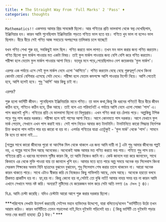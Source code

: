 ```yaml
---
title: ♦ The Straight Way From 'Full Marks' 2 'Pass' ♦
categories: thoughts
---
```


`Mathematics!!` একসময় আমার প্রিয় সাবজেক্ট ছিলো। আর গণিতের প্রতি ভালবাসা থেকে স্বপ্ন দেখেছিলাম, ইঞ্জিনিয়ার হব। কারন আমি শুনেছিলাম ইঞ্জিনিয়ারিং পড়তে গণিতে ভাল হতে হয়। গণিতে খুব ভাল না হলেও ভাল ছিলাম। ধীরে ধীরে সেই গণিত আজ সবচেয়ে অপছন্দের তালিকায় চলে যাচ্ছে!!


যখন গণিত শেখা শুরু হয়, সবকিছুই ভাল ছিল। গণিত করতে ভাল লাগত। তখন মন ভাল করার জন্য গণিত করতাম। গণিত ছিলো ফুল মার্কস পাওয়ার মত একটা বিষয়। তাই ফুল মার্কস পাওয়ার জন্য বেশি বেশি করে গণিত করতাম। পরীক্ষা হলে যেতাম ফুল মার্কস পাওয়ার আশা নিয়ে। যতদূর মনে পড়ে,পেয়েছিলামও বেশ কয়েকবার 'ফুল মার্কস'। 


এরপর এক পর্যায়ে এসে সেই ফুল মার্কস নেমে এলো 'আশিতে'। গণিত করতাম বেছে বেছে গুরুত্বপূর্ণ দেখে কিংবা কোনটা বোর্ডে বেশিবার এসেছে সেটা দেখে। পরীক্ষা হলে যেতাম কমপক্ষে আশি পাওয়ার টার্গেট নিয়ে। আশি পেতেই হবে, আশি হলেই হবে। শুধু 'আশি' আর কিছু চাই না। 


এরপর? 

শুরু হলো ভার্সিটি জীবন। শুনেছিলাম ইঞ্জিনিয়ারিং মানে গণিত। তা ভাল কথা,কিন্তু কি ধরনের গণিত!! ধীরে ধীরে জীবন কঠিন হবে, গণিতও কঠিন হবে, ঠিক আছে। তাই বলে এত পরিবর্তন!! এ পর্যায়ে আশি নেমে এলো সোজা 'পাস' এ। পাস করলেই খুশি। গণিতের প্রতি যে ভালবাসা ছিলো তা বিলুপ্তপ্রায়। এখন গণিত করা হয় ঠেলায় পড়ে। অল্পকিছু টপিক পড়ে শুধু পাস করার দরকার। পরীক্ষা হলে যাই পাসের আশা নিয়ে। আগে কোনমতে পাস দরকার। আগে যেখানে ফুল মার্ক পেতাম, সেখানে এখন পাস করাই দায়। সেই পাস নিয়েও আবার কত টানাটানি। টানাটানিতে কারো সিদ্ধান্ত নির্দেশক চিহ্ন কখনো পাস লাইন পার হয় কারো বা হয় না। এপর্যন্ত গণিতের যাত্রা এতটুকুই - 'ফুল মার্ক' থেকে 'পাস'। সামনে কি হবে তা জানা নাই.... 

[গল্পের সাথে কারো জীবনের পুরো বা আংশিক মিল থেকে থাকলে এর জন্য আমি দায়ী না ] 
এটা শুধু আমার জীবনের গল্পই নয়, এ গল্পের সাথে মিল আছে অনেকের। অনেকেই আজ আমার মত গণিত 
করতে ভয় পায়। গণিতে শুধু পাস চায়। গণিতের প্রতি এ ধরনের মনোভাব সৃষ্টির কারন কি, তা আমি নিজেও জানি না। কেউ জানলে দয়া করে জানাবেন, সাথে কিভাবে এর থেকে মুক্তি পাওয়া যায় তা জানালে খুশি হব। আমার মতে হতে পারে অল্প সময়ে অনেক বড় সিলেবাস কিংবা সেরকম শিক্ষকের অভাব যিনি ছাত্রদের বুঝবেন বুঝাবেন, শুধু সিলেবাস শেষ করার তালে থাকবেন না। আরো অনেক কারন থাকতে পারে। সাথে এটাও স্বীকার করি যে নিজেরও কিছু গাফিলতি আছে, দোষ আছে। অনেকে হয়তো বলবে ঠিকমত প্রাকটিস হয় না। হ্যা,হয় না। কিন্তু কেনো হয় না,সেটাই তো বুঝি না!!! আমার নাহয় সময় হয় না কারন আমি এখানে সেখানে সময় নষ্ট করি। অন্যরা? মুষ্টিমেয় যে কয়েকজন ভাল করে সেটা অতি নগণ্য `(n টেন্ডস টু 0)`। 

বি.দ্র. আমি চেস্টা করেছি। যদিও চেস্টাটা আরো আগে শুরু করার দরকার ছিলো। 

***পরিশেষে লেখাটা উতসর্গ করতেছি সেইসব মহান ব্যক্তিদের উদ্দেশ্যে, যারা বলিতেন/বলেন "ভার্সিটিতে উঠো তখন আরাম করিও। কারন ভার্সিটিতে তেমন পড়ালেখা নাই,দিনে দুইঘন্টা পড়িলেই হয়। ( কিন্তু ভার্সিটি তে দুইঘন্টা পড়ার সময় বের করা!! হাহাহা :D ) উহ্য।" *** 
